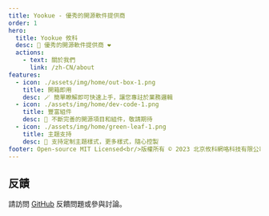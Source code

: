 ```yaml
---
title: Yookue - 優秀的開源軟件提供商
order: 1
hero:
  title: Yookue 攸科
  desc: 🏅 優秀的開源軟件提供商 ❤️
  actions:
    - text: 關於我們
      link: /zh-CN/about
features:
  - icon: ./assets/img/home/out-box-1.png
    title: 開箱即用
    desc: 🪄 簡單瞭解即可快速上手，讓您專註於業務邏輯
  - icon: ./assets/img/home/dev-code-1.png
    title: 豐富組件
    desc: 💎 不斷完善的開源項目和組件，敬請期待
  - icon: ./assets/img/home/green-leaf-1.png
    title: 主題支持
    desc: 🎨 支持定制主題樣式，更多樣式，隨心控製
footer: Open-source MIT Licensed<br/>版權所有 © 2023 北京攸科網咯科技有限公司
---
```



## 反饋

請訪問 [GitHub](https://github.com/yookue/official-site) 反饋問題或參與討論。
